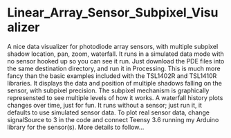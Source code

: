 # Linear_Array_Sensor_Subpixel_Visualizer
A nice data visualizer for photodiode array sensors, with multiple subpixel shadow location, pan, zoom, waterfall. 
It runs in a simulated data mode with no sensor hooked up so you can see it run.
Just download the PDE files into the same destination directory, and run it in Processing. 
This is much more fancy than the basic examples included with the TSL1402R and TSL1410R libraries.
It displays the data and position of multiple shadows falling on the sensor, with subpixel precision.
The subpixel mechanism is graphically represensted to see multiple levels of how it works.
A waterfall history plots changes over time, just for fun.
It runs without a sensor; just run it, it defaults to use simulated sensor data.
To plot real sensor data, change signalSource to 3 in the code and connect Teensy 3.6 running my Arduino library for the sensor(s).
More details to follow...
